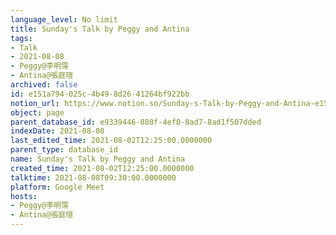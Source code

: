 ```yaml
---
language_level: No limit
title: Sunday's Talk by Peggy and Antina
tags:
- Talk
- 2021-08-08
- Peggy@李明霈
- Antina@張庭瑄
archived: false
id: e151a794-025c-4b49-8d26-41264bf922bb
notion_url: https://www.notion.so/Sunday-s-Talk-by-Peggy-and-Antina-e151a794025c4b498d2641264bf922bb
object: page
parent_database_id: e9339446-880f-4ef0-8ad7-8ad1f507dded
indexDate: 2021-08-08
last_edited_time: 2021-08-02T12:25:00.0000000
parent_type: database_id
name: Sunday's Talk by Peggy and Antina
created_time: 2021-08-02T12:25:00.0000000
talktime: 2021-08-08T09:30:00.0000000
platform: Google Meet
hosts:
- Peggy@李明霈
- Antina@張庭瑄
---
```







